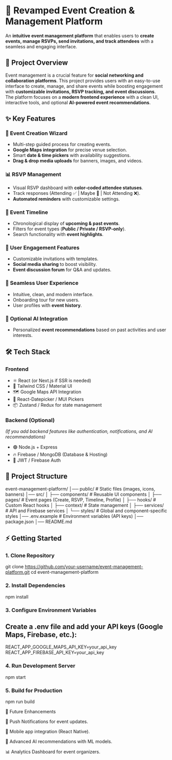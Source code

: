 # 🎉 Revamped Event Creation & Management Platform  

An **intuitive event management platform** that enables users to **create events, manage RSVPs, send invitations, and track attendees** with a seamless and engaging interface.  

## 🚀 Project Overview  
Event management is a crucial feature for **social networking and collaboration platforms**. This project provides users with an easy-to-use interface to create, manage, and share events while boosting engagement with **customizable invitations, RSVP tracking, and event discussions**.  
The platform focuses on a **modern frontend experience** with a clean UI, interactive tools, and optional **AI-powered event recommendations**.  

## ✨ Key Features  

### 📝 Event Creation Wizard  
- Multi-step guided process for creating events.  
- **Google Maps integration** for precise venue selection.  
- Smart **date & time pickers** with availability suggestions.  
- **Drag & drop media uploads** for banners, images, and videos.  

### 📊 RSVP Management  
- Visual RSVP dashboard with **color-coded attendee statuses**.  
- Track responses (Attending ✅ | Maybe 🤔 | Not Attending ❌).  
- **Automated reminders** with customizable settings.  

### 📅 Event Timeline  
- Chronological display of **upcoming & past events**.  
- Filters for event types (**Public / Private / RSVP-only**).  
- Search functionality with **event highlights**.  

### 🎨 User Engagement Features  
- Customizable invitations with templates.  
- **Social media sharing** to boost visibility.  
- **Event discussion forum** for Q&A and updates.  

### 🧭 Seamless User Experience  
- Intuitive, clean, and modern interface.  
- Onboarding tour for new users.  
- User profiles with **event history**.  

### 🤖 Optional AI Integration  
- Personalized **event recommendations** based on past activities and user interests.  

## 🛠️ Tech Stack  

### **Frontend**  
- ⚛️ React (or Next.js if SSR is needed)  
- 🎨 Tailwind CSS / Material UI  
- 🗺️ Google Maps API Integration  
- 📅 React-Datepicker / MUI Pickers  
- 📦 Zustand / Redux for state management  

### **Backend (Optional)**  
*(If you add backend features like authentication, notifications, and AI recommendations)*  
- 🟢 Node.js + Express  
- 🔥 Firebase / MongoDB (Database & Hosting)  
- 🔑 JWT / Firebase Auth  

## 📂 Project Structure  
event-management-platform/
│── public/ # Static files (images, icons, banners)
│── src/
│ ├── components/ # Reusable UI components
│ ├── pages/ # Event pages (Create, RSVP, Timeline, Profile)
│ ├── hooks/ # Custom React hooks
│ ├── context/ # State management
│ ├── services/ # API and Firebase services
│ └── styles/ # Global and component-specific styles
│── .env.example # Environment variables (API keys)
│── package.json
│── README.md


## ⚡ Getting Started  

### 1. Clone Repository  

git clone https://github.com/your-username/event-management-platform.git
cd event-management-platform


### 2. Install Dependencies
npm install


### 3. Configure Environment Variables

## Create a .env file and add your API keys (Google Maps, Firebase, etc.):

REACT_APP_GOOGLE_MAPS_API_KEY=your_api_key
REACT_APP_FIREBASE_API_KEY=your_api_key

### 4. Run Development Server

npm start

### 5. Build for Production

npm run build

🧩 Future Enhancements

🔔 Push Notifications for event updates.

📱 Mobile app integration (React Native).

🧠 Advanced AI recommendations with ML models.

📊 Analytics Dashboard for event organizers.